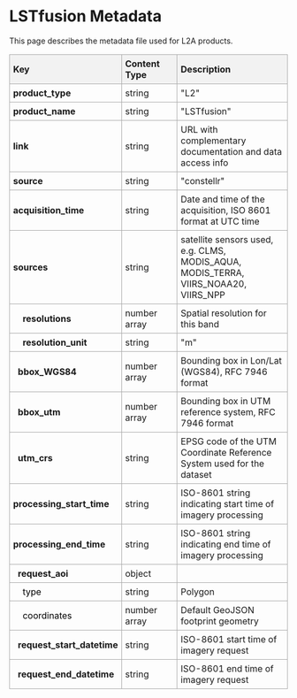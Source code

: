# LSTfusion Metadata

This page describes the metadata file used for L2A products. 


<style>
  table { border-collapse: collapse; width: 100%; table-layout: fixed; }
  th, td { border: 1px solid #aaa; padding: 6px; text-align: left; word-wrap: break-word; }
  th { background-color: #f2f2f2; }

  /* Adjust column widths */
  th:nth-child(1), td:nth-child(1) { width: 25%; } 
  th:nth-child(2), td:nth-child(2) { width: 20%; } 

  /* Hierarchy styling */
  .level-1 { font-weight: bold; }
  .level-2 { font-style: normal; color: #000; }
  .level-3 { font-style: italic; color: #333; }
  .level-4 { font-style: italic; color: #555; }
  .level-5 { font-style: italic; color: #777; }
</style>

<table>
  <tr>
    <th>Key</th>
    <th>Content Type</th>
    <th>Description</th>
  </tr>

  <!-- product-level keys -->
  <tr><td class="level-1">product_type</td><td>string</td><td>"L2"</td></tr>
  <tr><td class="level-1">product_name</td><td>string</td><td>"LSTfusion"</td></tr>
  <tr><td class="level-1">link</td><td>string</td><td>URL with complementary documentation and data access info</td></tr>
  <tr><td class="level-1">source</td><td>string</td><td> "constellr" </td></tr>
  <tr><td class="level-1">acquisition_time</td><td>string</td><td>Date and time of the acquisition, ISO 8601 format at UTC time</td></tr>
  <tr><td class="level-1">sources</td><td>string</td><td> satellite sensors used, e.g. CLMS, MODIS_AQUA, MODIS_TERRA, VIIRS_NOAA20, VIIRS_NPP </td></tr>
  <tr><td class="level-1">&nbsp;&nbsp;&nbsp;&nbsp;resolutions</td><td>number array</td><td>Spatial resolution for this band</td></tr>
  <tr><td class="level-1">&nbsp;&nbsp;&nbsp;&nbsp;resolution_unit</td><td>string</td><td>"m"</td></tr>
  <tr><td class="level-1">&nbsp;&nbsp;bbox_WGS84</td><td>number array</td><td>Bounding box in Lon/Lat (WGS84), RFC 7946 format</td></tr>
  <tr><td class="level-1">&nbsp;&nbsp;bbox_utm</td><td>number array</td><td>Bounding box in UTM reference system, RFC 7946 format</td></tr>
  <tr><td class="level-1">&nbsp;&nbsp;utm_crs</td><td>string</td><td>EPSG code of the UTM Coordinate Reference System used for the dataset</td></tr>
  <tr><td class="level-1">processing_start_time</td><td>string</td><td>ISO-8601 string indicating start time of imagery processing</td></tr>
  <tr><td class="level-1">processing_end_time</td><td>string</td><td>ISO-8601 string indicating end time of imagery processing</td></tr>
  <tr><td class="level-1">&nbsp;&nbsp;request_aoi</td><td>object</td><td></td></tr>
  <tr><td class="level-2">&nbsp;&nbsp;&nbsp;&nbsp;type</td><td>string</td><td>Polygon</td></tr>
  <tr><td class="level-2">&nbsp;&nbsp;&nbsp;&nbsp;coordinates</td><td>number array</td><td>Default GeoJSON footprint geometry</td></tr  
  <tr><td class="level-1">&nbsp;&nbsp;request_start_datetime</td><td>string</td><td>ISO-8601 start time of imagery request</td></tr>
  <tr><td class="level-1">&nbsp;&nbsp;request_end_datetime</td><td>string</td><td>ISO-8601 end time of imagery request</td></tr>
  
</table> 
